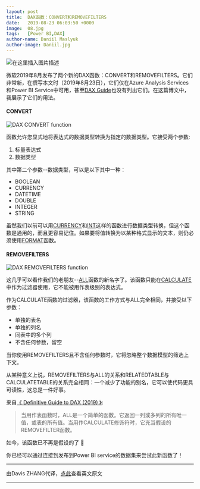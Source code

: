 ```yaml
---
layout: post
title:  DAX函数：CONVERT和REMOVEFILTERS
date:   2019-08-23 06:03:50 +0000
image:  08.jpg
tags:   [Power BI,DAX]
author-name: Daniil Maslyuk
author-image: Daniil.jpg
---
```


![在这里插入图片描述](https://img-blog.csdnimg.cn/20191208170445417.png?x-oss-process=image/watermark,type_ZmFuZ3poZW5naGVpdGk,shadow_10,text_d3d3LmQtYmkudGVjaA==,size_16,color_FFFFFF,t_70)

微软2019年8月发布了两个新的DAX函数：CONVERT和REMOVEFILTERS。它们非常新，在撰写本文时（2019年8月23日），它们仅在Azure Analysis Services和Power BI Service中可用，甚至[DAX Guide](https://dax.guide/)也没有列出它们。在这篇博文中，我展示了它们的用法。

#### CONVERT

![DAX CONVERT function](https://img-blog.csdnimg.cn/20191208173720669.png?x-oss-process=image/watermark,type_ZmFuZ3poZW5naGVpdGk,shadow_10,text_d3d3LmQtYmkudGVjaA==,size_16,color_FFFFFF,t_70)

函数允许您显式地将表达式的数据类型转换为指定的数据类型。它接受两个参数:

1. 标量表达式
2. 数据类型

其中第二个参数--数据类型，可以是以下其中一种：

- BOOLEAN
- CURRENCY
- DATETIME
- DOUBLE
- INTEGER
- STRING

虽然我们以前可以用[CURRENCY](https://dax.guide/currency/)和[INT](https://dax.guide/int/)这样的函数进行数据类型转换，但这个函数是通用的，而且更容易记住。如果要将值转换为以某种格式显示的文本，则仍必须使用[FORMAT](https://dax.guide/format/)函数。

#### REMOVEFILTERS

![DAX REMOVEFILTERS function](https://img-blog.csdnimg.cn/20191208173753720.png?x-oss-process=image/watermark,type_ZmFuZ3poZW5naGVpdGk,shadow_10,text_d3d3LmQtYmkudGVjaA==,size_16,color_FFFFFF,t_70)

这几乎可以看作我们的老朋友--[ALL](https://dax.guide/all/)函数的新名字了。该函数只能在[CALCULATE](https://dax.guide/calculate/)中作为过滤器使用，它不能被用作表级别的表达式。

作为CALCULATE函数的过滤器，该函数的工作方式与ALL完全相同，并接受以下参数：

- 单独的表名
- 单独的列名
- 同表中的多个列
- 不含任何参数，留空

当你使用REMOVEFILTERS且不含任何参数时，它将忽略整个数据模型的筛选上下文。

从某种意义上说，REMOVEFILTERS与ALL的关系和RELATEDTABLE与CALCULATETABLE的关系完全相同：一个减少了功能的别名，它可以使代码更具可读性，这总是一件好事。

来自[《 Definitive Guide to DAX (2019) 》](https://www.sqlbi.com/books/the-definitive-guide-to-dax-2nd-edition/):

>当用作表函数时，ALL是一个简单的函数。它返回一列或多列的所有唯一值，或表的所有值。当用作CALCULATE修饰符时，它充当假设的REMOVEFILTER函数。

如今，该函数已不再是假设的了 🙂

你已经可以通过连接到发布到Power BI service的数据集来尝试此新函数了！

----------------------
由Davis ZHANG代译，[点此](https://xxlbi.com/blog/dax-functions-convert-removefilters/)查看英文原文

----------------------